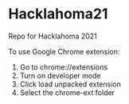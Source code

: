 # Hacklahoma21
Repo for Hacklahoma 2021 

To use Google Chrome extension:
1. Go to chrome://extensions
2. Turn on developer mode
3. Click load unpacked extension
4. Select the chrome-ext folder

